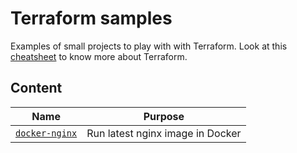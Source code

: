 # Terraform samples

Examples of small projects to play with with Terraform. Look at this [cheatsheet](https://github.com/devpro/everyday-cheatsheets/blob/main/docs/hashicorp/terraform.md) to know more about Terraform.

## Content

Name | Purpose
---- | -------
[`docker-nginx`](./docker-nginx/README.md) | Run latest nginx image in Docker
